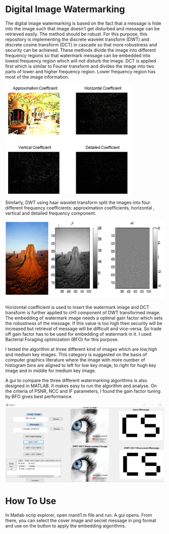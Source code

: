 # Digital Image Watermarking
The digital image watermarking is based on the fact that a message is hide into the image such that image doesn’t get disturbed and message can be retrieved easily. The method should be 
robust. For this purpose, this repository is implementing the discrete wavelet transform (DWT) and discrete cosine transform (DCT) in cascade so that more robustness and security can be
achieved. These methods divide the image into different frequency regions so that watermark message can be embedded into lowest frequency region which will not disturb the image. DCT is
applied first which is similar to Fourier transform and divides the image into two parts of lower and higher frequency region. Lower frequency region has most of the image information.

<img src="/resources/DWT-frequency-coefficient.png" width=400 height=350>

Similarly, DWT using haar wavelet transform split the images into four different frequency coefficients: approximation coefficients, horizontal , vertical and detailed frequency component.

<img src="/resources/DCT-frequency-coefficient.png" width=800 height=250>


Horizontal coefficient is used to insert the watermark image and DCT transform is further applied to cH1 component of DWT transformed image. The embedding of watermark image needs a optimal gain factor which sets the robustness of the message. If this value is too high then security will be increased but retrieval of message will be difficult and vice-versa. So trade off gain factor has to be used for embedding of watermark in it. I used Bacterial Foraging optimization (BFO) for this purpose.

I tested the algorithm at three different kind of images which are low,high and medium key images. This category is suggested on the basis of computer graphics literature where the image with more number of histogram bins are aligned to left for low key image, to right for hugh key image and in middle  for medium key image.

A gui to compare the three different watermarking algorithms is also designed in MATLAB. It makes easy to run the algorithm and analyse. On the criteria of PSNR, NCC and IF parameters, I found the gain factor tuning by BFO gives best performance.

<img src="/resources/watermarking.png" width=800 height=250>

# How To Use

In Matlab scrip explorer, open manit1.m file and run. A gui opens. From there, you can select the cover image and secret message in png format and use on the button to apply the embedding algorithms.
